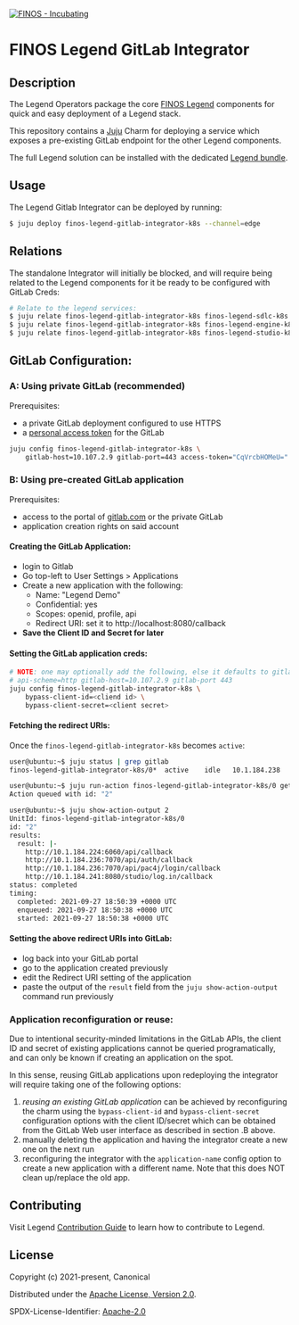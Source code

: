 [![FINOS - Incubating](https://cdn.jsdelivr.net/gh/finos/contrib-toolbox@master/images/badge-incubating.svg)](https://finosfoundation.atlassian.net/wiki/display/FINOS/Incubating)

# FINOS Legend GitLab Integrator

## Description

The Legend Operators package the core [FINOS Legend](https://legend.finos.org)
components for quick and easy deployment of a Legend stack.

This repository contains a [Juju](https://juju.is/) Charm for
deploying a service which exposes a pre-existing GitLab endpoint
for the other Legend components.

The full Legend solution can be installed with the dedicated
[Legend bundle](https://charmhub.io/finos-legend-bundle).


## Usage

The Legend Gitlab Integrator can be deployed by running:

```sh
$ juju deploy finos-legend-gitlab-integrator-k8s --channel=edge
```


## Relations

The standalone Integrator will initially be blocked, and will require being
related to the Legend components for it be ready to be configured with GitLab
Creds:

```sh
# Relate to the legend services:
$ juju relate finos-legend-gitlab-integrator-k8s finos-legend-sdlc-k8s
$ juju relate finos-legend-gitlab-integrator-k8s finos-legend-engine-k8s
$ juju relate finos-legend-gitlab-integrator-k8s finos-legend-studio-k8s
```

## GitLab Configuration:
### A: Using private GitLab (recommended)

Prerequisites:
* a private GitLab deployment configured to use HTTPS
* a [personal access token](https://docs.gitlab.com/ee/user/profile/personal_access_tokens.html) for the GitLab

```bash
juju config finos-legend-gitlab-integrator-k8s \
    gitlab-host=10.107.2.9 gitlab-port=443 access-token="CqVrcbHOMeU="
```

### B: Using pre-created GitLab application

Prerequisites:
* access to the portal of [gitlab.com](https://gitlab.com) or the private GitLab
* application creation rights on said account

#### Creating the GitLab Application:
* login to Gitlab
* Go top-left to User Settings > Applications
* Create a new application with the following:
  - Name: "Legend Demo"
  - Confidential: yes
  - Scopes: openid, profile, api
  - Redirect URI: set it to http://localhost:8080/callback
* __Save the Client ID and Secret for later__

#### Setting the GitLab application creds:

```bash
# NOTE: one may optionally add the following, else it defaults to gitlab.com:
# api-scheme=http gitlab-host=10.107.2.9 gitlab-port 443
juju config finos-legend-gitlab-integrator-k8s \
    bypass-client-id=<cliend id> \
    bypass-client-secret=<client secret>
```

#### Fetching the redirect URIs:

Once the `finos-legend-gitlab-integrator-k8s` becomes `active`:
```bash
user@ubuntu:~$ juju status | grep gitlab
finos-legend-gitlab-integrator-k8s/0*  active    idle   10.1.184.238

user@ubuntu:~$ juju run-action finos-legend-gitlab-integrator-k8s/0 get-redirect-uris
Action queued with id: "2"

user@ubuntu:~$ juju show-action-output 2
UnitId: finos-legend-gitlab-integrator-k8s/0
id: "2"
results:
  result: |-
    http://10.1.184.224:6060/api/callback
    http://10.1.184.236:7070/api/auth/callback
    http://10.1.184.236:7070/api/pac4j/login/callback
    http://10.1.184.241:8080/studio/log.in/callback
status: completed
timing:
  completed: 2021-09-27 18:50:39 +0000 UTC
  enqueued: 2021-09-27 18:50:38 +0000 UTC
  started: 2021-09-27 18:50:38 +0000 UTC
```

#### Setting the above redirect URIs into GitLab:
* log back into your GitLab portal
* go to the application created previously
* edit the Redirect URI setting of the application
* paste the output of the `result` field from the `juju show-action-output`
  command run previously

### Application reconfiguration or reuse:

Due to intentional security-minded limitations in the GitLab APIs, the client ID and
secret of existing applications cannot be queried programatically, and can only be known
if creating an application on the spot.

In this sense, reusing GitLab applications upon redeploying the integrator will
require taking one of the following options:
1. *reusing an existing GitLab application* can be achieved by reconfiguring the
   charm using the `bypass-client-id` and `bypass-client-secret` configuration
   options with the client ID/secret which can be obtained from
   the GitLab Web user interface as described in section .B above.
2. manually deleting the application and having the integrator create a new one on the next run
3. reconfiguring the integrator with the `application-name` config option to create a new
   application with a different name. Note that this does NOT clean up/replace the old app.

## Contributing

Visit Legend [Contribution Guide](https://github.com/finos/legend/blob/master/CONTRIBUTING.md) to learn how to contribute to Legend.

## License

Copyright (c) 2021-present, Canonical

Distributed under the [Apache License, Version 2.0](http://www.apache.org/licenses/LICENSE-2.0).

SPDX-License-Identifier: [Apache-2.0](https://spdx.org/licenses/Apache-2.0)
